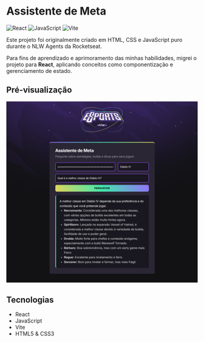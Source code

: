 # Assistente de Meta

![React](https://img.shields.io/badge/react-%2320232a.svg?style=for-the-badge&logo=react&logoColor=%2361DAFB)
![JavaScript](https://img.shields.io/badge/javascript-%23323330.svg?style=for-the-badge&logo=javascript&logoColor=%23F7DF1E)
![Vite](https://img.shields.io/badge/vite-%23646CFF.svg?style=for-the-badge&logo=vite&logoColor=white)

Este projeto foi originalmente criado em HTML, CSS e JavaScript puro durante o NLW Agents da Rocketseat.

Para fins de aprendizado e aprimoramento das minhas habilidades, migrei o projeto para **React**, aplicando conceitos como componentização e gerenciamento de estado.

## Pré-visualização

![Screenshot do projeto](./src/assets/nlw-agents-screenshot.png)

## Tecnologias

- React
- JavaScript
- Vite
- HTML5 & CSS3